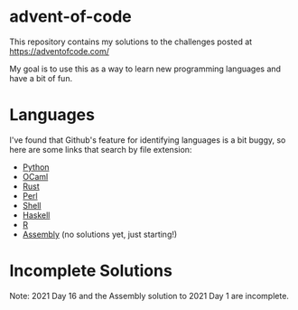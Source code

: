 # advent-of-code

This repository contains my solutions to the challenges posted at https://adventofcode.com/

My goal is to use this as a way to learn new programming languages and have a bit of fun.

# Languages

I've found that Github's feature for identifying languages is a bit buggy, so here are some links that search by file extension:

- [Python](https://github.com/search?q=repo%3Achenson2018%2Fadvent-of-code+extension%3A.py&type=Code&ref=advsearch&l=&l=)
- [OCaml](https://github.com/search?q=repo%3Achenson2018%2Fadvent-of-code+extension%3A.ml&type=Code&ref=advsearch&l=&l=)
- [Rust](https://github.com/search?q=repo%3Achenson2018%2Fadvent-of-code+extension%3A.rs&type=Code&ref=advsearch&l=&l=)
- [Perl](https://github.com/search?q=repo%3Achenson2018%2Fadvent-of-code+extension%3A.pl&type=Code&ref=advsearch&l=&l=)
- [Shell](https://github.com/search?q=repo%3Achenson2018%2Fadvent-of-code+extension%3A.sh&type=Code&ref=advsearch&l=&l=)
- [Haskell](https://github.com/search?q=repo%3Achenson2018%2Fadvent-of-code+extension%3A.hs&type=Code&ref=advsearch&l=&l=)
- [R](https://github.com/search?q=repo%3Achenson2018%2Fadvent-of-code+extension%3A.R&type=Code&ref=advsearch&l=&l=)
- [Assembly](https://github.com/search?q=repo%3Achenson2018%2Fadvent-of-code+extension%3A.asm&type=Code&ref=advsearch&l=&l=) (no solutions yet, just starting!)

# Incomplete Solutions

Note: 2021 Day 16 and the Assembly solution to 2021 Day 1 are incomplete.
